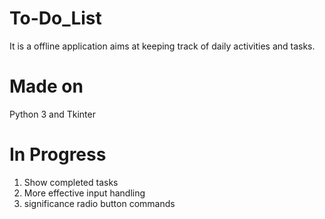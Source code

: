 # To-Do_List
It is a offline application aims at keeping track of daily activities and tasks.

# Made on 
Python 3 and Tkinter

# In Progress
1. Show completed tasks
2. More effective input handling
3. significance radio button commands

